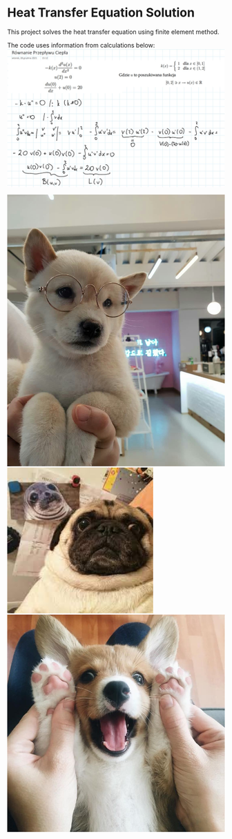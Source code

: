 # Heat Transfer Equation Solution

This project solves the heat transfer equation using finite element method.

 The code uses information from calculations below:![solution](images/solution.jpg)

<img src="images/1.jpg" />

<img src="images\2.jpg" alt="solution" style="zoom:150%;" />

<img src="images/3.jpg" />
